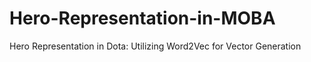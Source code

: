 # Hero-Representation-in-MOBA
Hero Representation in Dota: Utilizing Word2Vec for Vector Generation
